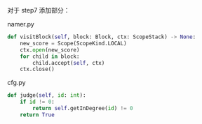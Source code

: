 对于 step7 添加部分：

namer.py

```python
def visitBlock(self, block: Block, ctx: ScopeStack) -> None:
    new_score = Scope(ScopeKind.LOCAL)
    ctx.open(new_score)
    for child in block:
        child.accept(self, ctx)
    ctx.close()
```

cfg.py

```python
def judge(self, id: int):
    if id != 0:
        return self.getInDegree(id) != 0
    return True
```
